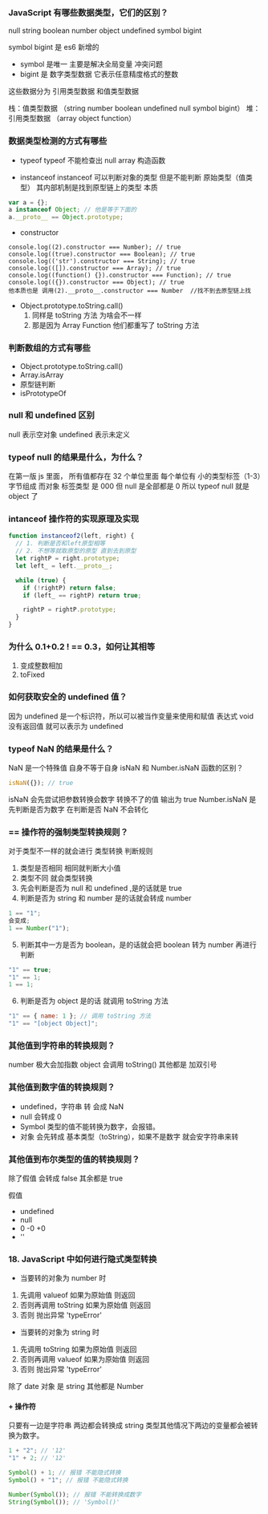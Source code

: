 ### JavaScript 有哪些数据类型，它们的区别？

null string boolean number object undefined symbol bigint

symbol bigint 是 es6 新增的

- symbol 是唯一 主要是解决全局变量 冲突问题
- bigint 是 数字类型数据 它表示任意精度格式的整数

这些数据分为 引用类型数据 和值类型数据

栈：值类型数据 （string number boolean undefined null symbol bigint）
堆：引用类型数据 （array object function）

### 数据类型检测的方式有哪些

- typeof
  typeof 不能检查出 null array 构造函数

- instanceof
  instanceof 可以判断对象的类型 但是不能判断 原始类型（值类型） 其内部机制是找到原型链上的类型
  本质

```js
var a = {};
a instanceof Object; // 他是等于下面的
a.__proto__ == Object.prototype;
```

- constructor

```
console.log((2).constructor === Number); // true
console.log((true).constructor === Boolean); // true
console.log(('str').constructor === String); // true
console.log(([]).constructor === Array); // true
console.log((function() {}).constructor === Function); // true
console.log(({}).constructor === Object); // true
他本质也是 调用(2).__proto__.constructor === Number  //找不到去原型链上找
```

- Object.prototype.toString.call()
  1. 同样是 toString 方法 为啥会不一样
  2. 那是因为 Array Function 他们都重写了 toString 方法

### 判断数组的方式有哪些

- Object.prototype.toString.call()
- Array.isArray
- 原型链判断
- isPrototypeOf

### null 和 undefined 区别

null 表示空对象
undefined 表示未定义

### typeof null 的结果是什么，为什么？

在第一版 js 里面， 所有值都存在 32 个单位里面 每个单位有 小的类型标签（1-3）字节组成
而对象 标签类型 是 000 但 null 是全部都是 0 所以 typeof null 就是 object 了

### intanceof 操作符的实现原理及实现

```js
function instanceof2(left, right) {
  // 1. 判断是否和left原型相等
  // 2. 不想等就取原型的原型 直到去到原型
  let rightP = right.prototype;
  let left_ = left.__proto__;

  while (true) {
    if (!rightP) return false;
    if (left_ == rightP) return true;

    rightP = rightP.prototype;
  }
}
```

### 为什么 0.1+0.2 ! == 0.3，如何让其相等

1. 变成整数相加
2. toFixed

### 如何获取安全的 undefined 值？

因为 undefined 是一个标识符，所以可以被当作变量来使用和赋值 表达式 void 没有返回值 就可以表示为 undefined

### typeof NaN 的结果是什么？

NaN 是一个特殊值 自身不等于自身
isNaN 和 Number.isNaN 函数的区别？

```js
isNaN({}); // true
```

isNaN 会先尝试把参数转换会数字 转换不了的值 输出为 true
Number.isNaN 是先判断是否为数字 在判断是否 NaN 不会转化

### == 操作符的强制类型转换规则？

对于类型不一样的就会进行 类型转换
判断规则

1. 类型是否相同 相同就判断大小值
2. 类型不同 就会类型转换
3. 先会判断是否为 null 和 undefined ,是的话就是 true
4. 判断是否为 string 和 number 是的话就会转成 number

```js
1 == "1";
会变成;
1 == Number("1");
```

5. 判断其中一方是否为 boolean，是的话就会把 boolean 转为 number 再进行判断

```js
"1" == true;
"1" == 1;
1 == 1;
```

6. 判断是否为 object 是的话 就调用 toString 方法

```js
"1" == { name: 1 }; // 调用 toString 方法
"1" == "[object Object]";
```

### 其他值到字符串的转换规则？

number 极大会加指数
object 会调用 toString()
其他都是 加双引号

### 其他值到数字值的转换规则？

- undefined，字符串 转 会成 NaN
- null 会转成 0
- Symbol 类型的值不能转换为数字，会报错。
- 对象 会先转成 基本类型（toString），如果不是数字 就会安字符串来转

### 其他值到布尔类型的值的转换规则？

除了假值 会转成 false 其余都是 true

假值

- undefined
- null
- 0 -0 +0
- ''

### 18. JavaScript 中如何进行隐式类型转换

- 当要转的对象为 number 时

1.  先调用 valueof 如果为原始值 则返回
2.  否则再调用 toString 如果为原始值 则返回
3.  否则 抛出异常 'typeError'

- 当要转的对象为 string 时

1.  先调用 toString 如果为原始值 则返回
2.  否则再调用 valueof 如果为原始值 则返回
3.  否则 抛出异常 'typeError'

除了 date 对象 是 string 其他都是 Number

#### + 操作符

只要有一边是字符串 两边都会转换成 string 类型其他情况下两边的变量都会被转换为数字。

```js
1 + "2"; // '12'
"1" + 2; // '12'

Symbol() + 1; // 报错 不能隐式转换
Symbol() + "1"; // 报错 不能隐式转换

Number(Symbol()); // 报错 不能转换成数字
String(Symbol()); // 'Symbol()'
```

